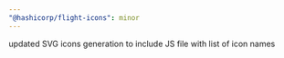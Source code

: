```yaml
---
"@hashicorp/flight-icons": minor
---
```


updated SVG icons generation to include JS file with list of icon names
